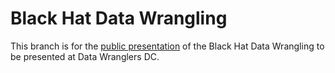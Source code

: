 # Black Hat Data Wrangling

This branch is for the [public presentation](http://thoppe.github.io/Presentation-Black-Hack-Data-Wrangling/BHDW_DW_meetup.index) of the Black Hat Data Wrangling to be presented at Data Wranglers DC.
